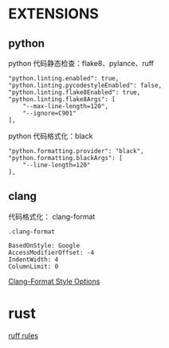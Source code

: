 # EXTENSIONS
## python
python 代码静态检查：flake8、pylance、ruff
```shell
"python.linting.enabled": true,
"python.linting.pycodestyleEnabled": false,
"python.linting.flake8Enabled": true,
"python.linting.flake8Args": [
    "--max-line-length=120",
    "--ignore=C901"
],
```

python 代码格式化：black
```shell
"python.formatting.provider": "black",
"python.formatting.blackArgs": [
    "--line-length=120"
],
```

## clang
代码格式化： clang-format
```shell
.clang-format

BasedOnStyle: Google
AccessModifierOffset: -4
IndentWidth: 4
ColumnLimit: 0
```
[Clang-Format Style Options](https://clang.llvm.org/docs/ClangFormatStyleOptions.html)


# rust
[ruff rules](https://beta.ruff.rs/docs/rules/#mccabe-c90)  
